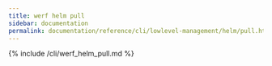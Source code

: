 ```yaml
---
title: werf helm pull
sidebar: documentation
permalink: documentation/reference/cli/lowlevel-management/helm/pull.html
---
```


{% include /cli/werf_helm_pull.md %}
